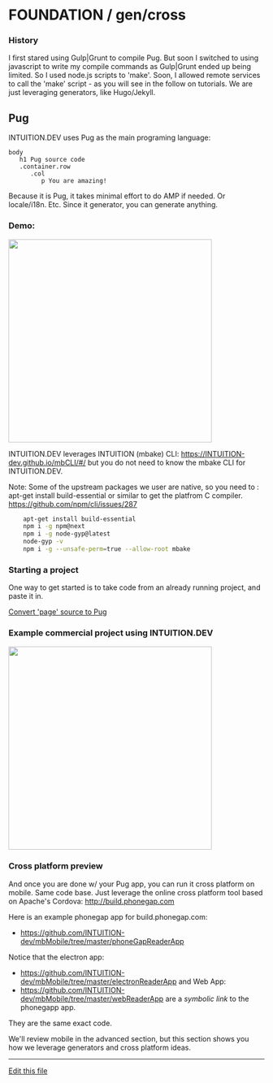 
# FOUNDATION / gen/cross


### History
I first stared using Gulp|Grunt to compile Pug. But soon I switched to using javascript 
to write my compile commands as Gulp|Grunt ended up being limited.
So I used node.js scripts to 'make'. Soon, I allowed remote services to call the 
'make' script - as you will see in the follow on tutorials. 
We are just leveraging generators, like Hugo/Jekyll.


## Pug

INTUITION.DEV uses Pug as the main programing language:
```pug
body
   h1 Pug source code
   .container.row
      .col
         p You are amazing!

```

Because it is Pug, it takes minimal effort to do AMP if needed. Or locale/i18n. Etc. Since it generator, you can generate anything.

### Demo:

[<img src="http://img.youtube.com/vi/-oSixA3oDL4/0.jpg" width="400"/>](http://www.youtube.com/watch?v=-oSixA3oDL4)


INTUITION.DEV leverages INTUITION  (mbake) CLI: https://INTUITION-dev.github.io/mbCLI/#/
but you do not need to know the mbake CLI for INTUITION.DEV.

Note: Some of the upstream packages we user are native, so you need to : apt-get install build-essential or similar to get the platfrom C compiler. https://github.com/npm/cli/issues/287

```sh
    apt-get install build-essential
    npm i -g npm@next
    npm i -g node-gyp@latest
    node-gyp -v
    npm i -g --unsafe-perm=true --allow-root mbake
```


### Starting a project

One way to get started is to take code from an already running project, and paste it in.

[Convert 'page' source to Pug](http://pug.metabake.net)


### Example commercial project using INTUITION.DEV

[<img src="http://img.youtube.com/vi/5LAC1IfC9jI/0.jpg" width="400"/>](http://www.youtube.com/watch?v=5LAC1IfC9jI)


### Cross platform preview

And once you are done w/ your Pug app, you can run it cross platform on mobile.
Same code base. Just leverage the online cross platform tool based on Apache's Cordova: http://build.phonegap.com

Here is an example phonegap app for build.phonegap.com:
- https://github.com/INTUITION-dev/mbMobile/tree/master/phoneGapReaderApp

Notice that the electron app:
- https://github.com/INTUITION-dev/mbMobile/tree/master/electronReaderApp
and Web App:
- https://github.com/INTUITION-dev/mbMobile/tree/master/webReaderApp
are a *symbolic link* to the phonegapp app.

They are the same exact code.

We'll review mobile in the advanced section, but this section shows you how we leverage generators and cross platform ideas.

---
[Edit this file](https://github.com/INTUITION-dev/INTUDocs/tree/master/docs)